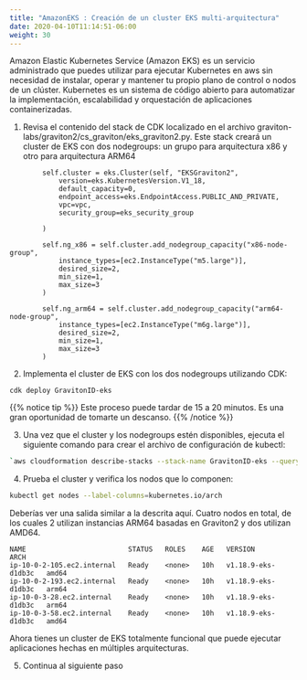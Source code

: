 ```yaml
---
title: "AmazonEKS : Creación de un cluster EKS multi-arquitectura"
date: 2020-04-10T11:14:51-06:00
weight: 30
---
```


Amazon Elastic Kubernetes Service (Amazon EKS) es un servicio administrado que puedes utilizar para ejecutar Kubernetes en aws sin necesidad de instalar, operar y mantener tu propio plano de control o nodos de un clúster.
Kubernetes es un sistema de código abierto para automatizar la implementación, escalabilidad y orquestación de aplicaciones containerizadas.

1. Revisa el contenido del stack de CDK localizado en el archivo graviton-labs/graviton2/cs_graviton/eks_graviton2.py.
Este stack creará un cluster de EKS con dos nodegroups: un grupo para arquitectura x86 y otro para arquitectura ARM64

```
        self.cluster = eks.Cluster(self, "EKSGraviton2",
            version=eks.KubernetesVersion.V1_18,
            default_capacity=0,
            endpoint_access=eks.EndpointAccess.PUBLIC_AND_PRIVATE,
            vpc=vpc,
            security_group=eks_security_group

        )

        self.ng_x86 = self.cluster.add_nodegroup_capacity("x86-node-group",
            instance_types=[ec2.InstanceType("m5.large")],
            desired_size=2,
            min_size=1,
            max_size=3
        )
        
        self.ng_arm64 = self.cluster.add_nodegroup_capacity("arm64-node-group",
            instance_types=[ec2.InstanceType("m6g.large")],
            desired_size=2,
            min_size=1,
            max_size=3
        )
```

2. Implementa el cluster de EKS con los dos nodegroups utilizando CDK:

```
cdk deploy GravitonID-eks
```
{{% notice tip %}} 
Este proceso puede tardar de 15 a 20 minutos. Es una gran oportunidad de tomarte un descanso.
{{% /notice %}}

3. Una vez que el cluster y los nodegroups estén disponibles, ejecuta el siguiente comando para crear el archivo de configuración de kubectl:

```bash
`aws cloudformation describe-stacks --stack-name GravitonID-eks --query "Stacks[0].Outputs[1].OutputValue" --output text`
```

4. Prueba el cluster y verifica los nodos que lo componen:

```bash
kubectl get nodes --label-columns=kubernetes.io/arch
```
Deberías ver una salida similar a la descrita aquí. Cuatro nodos en total, de los cuales 2 utilizan instancias ARM64 basadas en Graviton2 y dos utilizan AMD64.
```
NAME                         STATUS   ROLES    AGE   VERSION              ARCH
ip-10-0-2-105.ec2.internal   Ready    <none>   10h   v1.18.9-eks-d1db3c   amd64
ip-10-0-2-193.ec2.internal   Ready    <none>   10h   v1.18.9-eks-d1db3c   arm64
ip-10-0-3-28.ec2.internal    Ready    <none>   10h   v1.18.9-eks-d1db3c   arm64
ip-10-0-3-58.ec2.internal    Ready    <none>   10h   v1.18.9-eks-d1db3c   amd64
```

Ahora tienes un cluster de EKS totalmente funcional que puede ejecutar aplicaciones hechas en múltiples arquitecturas.

5. Continua al siguiente paso
